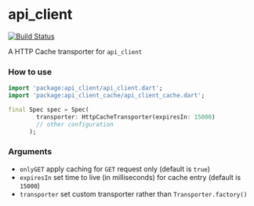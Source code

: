 # api_client
[![Build Status](https://travis-ci.org/dotronglong/dart-api-client-cache.svg?branch=master)](https://travis-ci.org/dotronglong/dart-api-client-cache)

A HTTP Cache transporter for `api_client`

### How to use

```dart
import 'package:api_client/api_client.dart';
import 'package:api_client_cache/api_client_cache.dart';

final Spec spec = Spec(
        transporter: HttpCacheTransporter(expiresIn: 15000)
        // other configuration
      );
```

### Arguments

- `onlyGET` apply caching for `GET` request only (default is `true`)
- `expiresIn` set time to live (in milliseconds) for cache entry (default is `15000`)
- `transporter` set custom transporter rather than `Transporter.factory()`